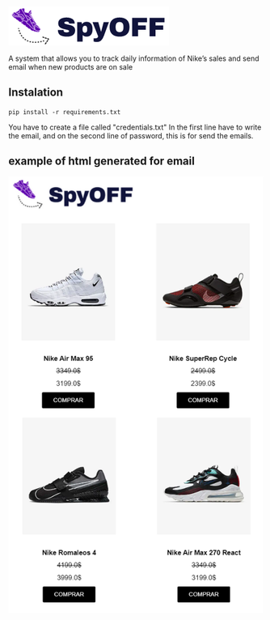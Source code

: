 
![alt text](https://github.com/OscarArmas/SpyOFF/blob/master/Logo_spy.png?raw=true)

A system that allows you to track daily information of Nike’s sales and send email when new products are on sale

## Instalation
```
pip install -r requirements.txt

```
You have to create a file called "credentials.txt" In the first line have to write the email, and on the second line of password, this is for send the emails.

## example of html generated for email

![alt text](https://github.com/OscarArmas/SpyOFF/blob/master/email_example.png?raw=true)
